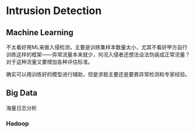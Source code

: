 # Intrusion Detection

## Machine Learning
不太看好用ML来做入侵检测，主要是训练集样本数量太小，尤其不看好甲方自行训练这样的框架——异常流量本来就少，何况入侵者还想法设法伪装成正常流量？对于这种流量又要增加各种评估标准。

确实可以用训练好的模型进行辅助，但是求稳主要还是要靠异常检测和专家经验。


## Big Data
海量日志分析

### Hadoop